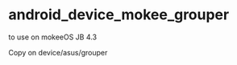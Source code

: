 android_device_mokee_grouper
============================

to use on mokeeOS JB 4.3


Copy on device/asus/grouper